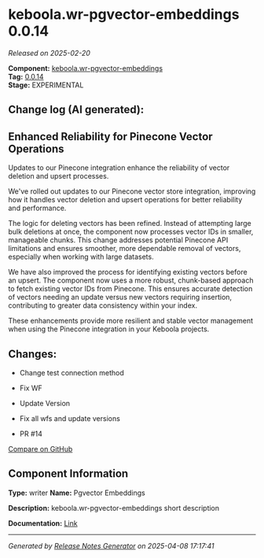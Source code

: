 #  keboola.wr-pgvector-embeddings 0.0.14

_Released on 2025-02-20_

**Component:** [keboola.wr-pgvector-embeddings](https://github.com/keboola/component-embeddings-v2)  
**Tag:** [0.0.14](https://github.com/keboola/component-embeddings-v2/releases/tag/0.0.14)  
**Stage:** EXPERIMENTAL


## Change log (AI generated):
## Enhanced Reliability for Pinecone Vector Operations
Updates to our Pinecone integration enhance the reliability of vector deletion and upsert processes.

We've rolled out updates to our Pinecone vector store integration, improving how it handles vector deletion and upsert operations for better reliability and performance.

The logic for deleting vectors has been refined. Instead of attempting large bulk deletions at once, the component now processes vector IDs in smaller, manageable chunks. This change addresses potential Pinecone API limitations and ensures smoother, more dependable removal of vectors, especially when working with large datasets.

We have also improved the process for identifying existing vectors before an upsert. The component now uses a more robust, chunk-based approach to fetch existing vector IDs from Pinecone. This ensures accurate detection of vectors needing an update versus new vectors requiring insertion, contributing to greater data consistency within your index.

These enhancements provide more resilient and stable vector management when using the Pinecone integration in your Keboola projects.



## Changes:



- Change test connection method 




- Fix WF 




- Update Version 






- Fix all wfs and update versions 




- PR #14 



[Compare on GitHub](https://github.com/keboola/component-embeddings-v2/compare/0.0.13...0.0.14)



## Component Information
**Type:** writer
**Name:** Pgvector Embeddings

**Description:** keboola.wr-pgvector-embeddings short description


**Documentation:** [Link](https://github.com/keboola/component-embeddings-v2/blob/master/README.md)



---
_Generated by [Release Notes Generator](https://github.com/keboola/release-notes-generator)
on 2025-04-08 17:17:41_